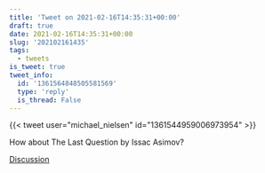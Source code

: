 ```yaml
---
title: 'Tweet on 2021-02-16T14:35:31+00:00'
draft: true
date: 2021-02-16T14:35:31+00:00
slug: '202102161435'
tags:
  - tweets
is_tweet: true
tweet_info:
  id: '1361564848505581569'
  type: 'reply'
  is_thread: False
---
```




{{< tweet user="michael_nielsen" id="1361544959006973954" >}}

How about The Last Question by Issac Asimov?

[Discussion](https://x.com/sytelus/status/1361564848505581569)
